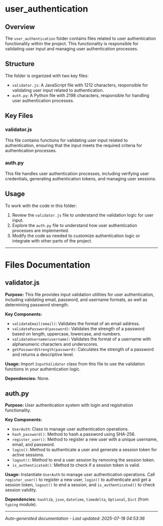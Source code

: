 # user_authentication

## Overview
The `user_authentication` folder contains files related to user authentication functionality within the project. This functionality is responsible for validating user input and managing user authentication processes.

## Structure
The folder is organized with two key files:
- `validator.js`: A JavaScript file with 1212 characters, responsible for validating user input related to authentication.
- `auth.py`: A Python file with 2198 characters, responsible for handling user authentication processes.

## Key Files
### validator.js
This file contains functions for validating user input related to authentication, ensuring that the input meets the required criteria for authentication processes.

### auth.py
This file handles user authentication processes, including verifying user credentials, generating authentication tokens, and managing user sessions.

## Usage
To work with the code in this folder:
1. Review the `validator.js` file to understand the validation logic for user input.
2. Explore the `auth.py` file to understand how user authentication processes are implemented.
3. Modify the code as needed to customize authentication logic or integrate with other parts of the project.

---

# Files Documentation

## validator.js

**Purpose:** This file provides input validation utilities for user authentication, including validating email, password, and username formats, as well as determining password strength.

**Key Components:**
- `validateEmail(email)`: Validates the format of an email address.
- `validatePassword(password)`: Validates the strength of a password based on length, uppercase, lowercase, and numbers.
- `validateUsername(username)`: Validates the format of a username with alphanumeric characters and underscores.
- `getPasswordStrength(password)`: Calculates the strength of a password and returns a descriptive level.

**Usage:** Import `InputValidator` class from this file to use the validation functions in your authentication logic.

**Dependencies:** None.

## auth.py

**Purpose:** User authentication system with login and registration functionality.

**Key Components:**
- `UserAuth`: Class to manage user authentication operations.
- `hash_password()`: Method to hash a password using SHA-256.
- `register_user()`: Method to register a new user with a unique username, email, and password.
- `login()`: Method to authenticate a user and generate a session token for active sessions.
- `logout()`: Method to end a user session by removing the session token.
- `is_authenticated()`: Method to check if a session token is valid.

**Usage:** Instantiate `UserAuth` to manage user authentication operations. Call `register_user()` to register a new user, `login()` to authenticate and get a session token, `logout()` to end a session, and `is_authenticated()` to check session validity.

**Dependencies:** `hashlib`, `json`, `datetime`, `timedelta`, `Optional`, `Dict` (from `typing` module).

---
*Auto-generated documentation - Last updated: 2025-07-18 04:53:36*
